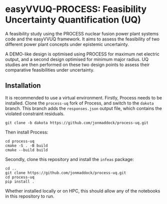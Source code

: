 # easyVVUQ-PROCESS: Feasibility Uncertainty Quantification (UQ)

A feasibility study using the PROCESS nuclear fusion power plant systems code and the easyVVUQ framework. It aims to assess the feasibility of two different power plant concepts under epistemic uncertainty.

A DEMO-like design is optimised using PROCESS for maximum net electric output, and a second design optimised for minimum major radius. UQ studies are then performed on these two design points to assess their comparative feasibilities under uncertainty.

## Installation

It is recommended to use a virtual environment. Firstly, Process needs to be installed. Clone the `process-uq` fork of Process, and switch to the `dakota` branch. This branch adds the `responses.json` output file, which contains the violated constraint residuals.
```
git clone -b dakota https://github.com/jonmaddock/process-uq.git
```

Then install Process:
```
cd process-uq
cmake -S . -B build
cmake --build build
```

Secondly, clone this repository and install the `infeas` package:
```
cd ..
git clone https://github.com/jonmaddock/process-uq.git
cd process-uq
pip install .
```

Whether installed locally or on HPC, this should allow any of the notebooks in this repository to run.